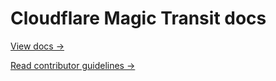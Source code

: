 # Cloudflare Magic Transit docs

[View docs →](https://secret.wiki/magic-transit)

[Read contributor guidelines →](https://secret.wiki/docs-engine/contributing/content-framework)
